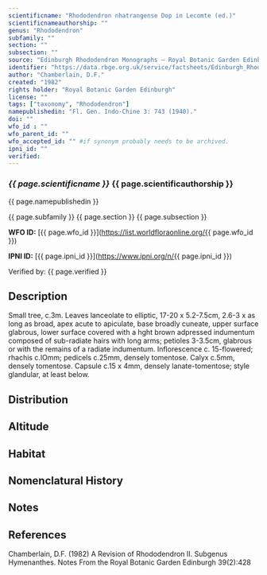 ```yaml
---
scientificname: "Rhododendron nhatrangense Dop in Lecomte (ed.)"
scientificnameauthorship: ""
genus: "Rhododendron"
subfamily: ""
section: ""
subsection: ""
source: "Edinburgh Rhododendron Monographs – Royal Botanic Garden Edinburgh"
identifier: "https://data.rbge.org.uk/service/factsheets/Edinburgh_Rhododendron_Monographs.xhtml"
author: "Chamberlain, D.F."
created: "1982"
rights holder: "Royal Botanic Garden Edinburgh"
license: ""
tags: ["taxonomy", "Rhododendron"]
namepublishedin: "Fl. Gen. Indo-Chine 3: 743 (1940)."
doi: ""
wfo_id : ""
wfo_parent_id: ""
wfo_accepted_id: "" #if synonym probably needs to be archived.                      
ipni_id: ""
verified:
---
```

### _{{ page.scientificname }}_ {{ page.scientificauthorship }}
 {{ page.namepublishedin }}

{{ page.subfamily }} {{ page.section }} {{ page.subsection }}

**WFO ID:** [{{ page.wfo_id }}](https://list.worldfloraonline.org/{{ page.wfo_id }})

**IPNI ID:** [{{ page.ipni_id }}](https://www.ipni.org/n/{{ page.ipni_id }})

Verified by: {{ page.verified }}



## Description
Small tree, c.3m. Leaves lanceolate to elliptic, 17-20 x 5.2-7.5cm, 2.6-3 x as long as broad, apex acute to apiculate, base broadly cuneate, upper surface glabrous, lower surface covered with a hght brown adpressed indumentum composed of sub-radiate hairs with long arms; petioles 3-3.5cm, glabrous or with the remains of a radiate indumentum. Inflorescence c. 15-flowered; rhachis c.lOmm; pedicels c.25mm, densely tomentose. Calyx c.5mm, densely tomentose. Capsule c.15 x 4mm, densely lanate-tomentose; style glandular, at least below.

## Distribution


## Altitude


## Habitat


## Nomenclatural History

                       
## Notes


## References

Chamberlain, D.F. (1982) A Revision of Rhododendron II. Subgenus Hymenanthes. Notes From the Royal Botanic Garden Edinburgh 39(2):428
